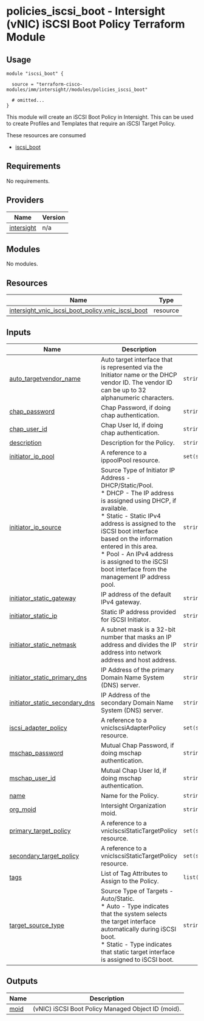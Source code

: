# policies_iscsi_boot - Intersight (vNIC) iSCSI Boot Policy Terraform Module

## Usage

```hcl
module "iscsi_boot" {

  source = "terraform-cisco-modules/imm/intersight//modules/policies_iscsi_boot"

  # omitted...
}
```

This module will create an iSCSI Boot Policy in Intersight.  This can be used to create Profiles and Templates that require an iSCSI Target Policy.  

These resources are consumed

* [iscsi_boot](https://registry.terraform.io/providers/CiscoDevNet/intersight/latest/docs/resources/vnic_iscsi_boot_policy)

<!-- BEGINNING OF PRE-COMMIT-TERRAFORM DOCS HOOK -->
## Requirements

No requirements.

## Providers

| Name | Version |
|------|---------|
| <a name="provider_intersight"></a> [intersight](#provider\_intersight) | n/a |

## Modules

No modules.

## Resources

| Name | Type |
|------|------|
| [intersight_vnic_iscsi_boot_policy.vnic_iscsi_boot](https://registry.terraform.io/providers/CiscoDevNet/intersight/latest/docs/resources/vnic_iscsi_boot_policy) | resource |

## Inputs

| Name | Description | Type | Default | Required |
|------|-------------|------|---------|:--------:|
| <a name="input_auto_targetvendor_name"></a> [auto\_targetvendor\_name](#input\_auto\_targetvendor\_name) | Auto target interface that is represented via the Initiator name or the DHCP vendor ID. The vendor ID can be up to 32 alphanumeric characters. | `string` | `""` | no |
| <a name="input_chap_password"></a> [chap\_password](#input\_chap\_password) | Chap Password, if doing chap authentication. | `string` | `""` | no |
| <a name="input_chap_user_id"></a> [chap\_user\_id](#input\_chap\_user\_id) | Chap User Id, if doing chap authentication. | `string` | `""` | no |
| <a name="input_description"></a> [description](#input\_description) | Description for the Policy. | `string` | `""` | no |
| <a name="input_initiator_ip_pool"></a> [initiator\_ip\_pool](#input\_initiator\_ip\_pool) | A reference to a ippoolPool resource. | `set(string)` | `[]` | no |
| <a name="input_initiator_ip_source"></a> [initiator\_ip\_source](#input\_initiator\_ip\_source) | Source Type of Initiator IP Address - DHCP/Static/Pool.<br>* DHCP - The IP address is assigned using DHCP, if available.<br>* Static - Static IPv4 address is assigned to the iSCSI boot interface based on the information entered in this area.<br>* Pool - An IPv4 address is assigned to the iSCSI boot interface from the management IP address pool. | `string` | `"Pool"` | no |
| <a name="input_initiator_static_gateway"></a> [initiator\_static\_gateway](#input\_initiator\_static\_gateway) | IP address of the default IPv4 gateway. | `string` | `""` | no |
| <a name="input_initiator_static_ip"></a> [initiator\_static\_ip](#input\_initiator\_static\_ip) | Static IP address provided for iSCSI Initiator. | `string` | `""` | no |
| <a name="input_initiator_static_netmask"></a> [initiator\_static\_netmask](#input\_initiator\_static\_netmask) | A subnet mask is a 32-bit number that masks an IP address and divides the IP address into network address and host address. | `string` | `""` | no |
| <a name="input_initiator_static_primary_dns"></a> [initiator\_static\_primary\_dns](#input\_initiator\_static\_primary\_dns) | IP Address of the primary Domain Name System (DNS) server. | `string` | `""` | no |
| <a name="input_initiator_static_secondary_dns"></a> [initiator\_static\_secondary\_dns](#input\_initiator\_static\_secondary\_dns) | IP Address of the secondary Domain Name System (DNS) server. | `string` | `""` | no |
| <a name="input_iscsi_adapter_policy"></a> [iscsi\_adapter\_policy](#input\_iscsi\_adapter\_policy) | A reference to a vnicIscsiAdapterPolicy resource. | `set(string)` | `[]` | no |
| <a name="input_mschap_password"></a> [mschap\_password](#input\_mschap\_password) | Mutual Chap Password, if doing mschap authentication. | `string` | `""` | no |
| <a name="input_mschap_user_id"></a> [mschap\_user\_id](#input\_mschap\_user\_id) | Mutual Chap User Id, if doing mschap authentication. | `string` | `""` | no |
| <a name="input_name"></a> [name](#input\_name) | Name for the Policy. | `string` | `"vnic_iscsi_boot"` | no |
| <a name="input_org_moid"></a> [org\_moid](#input\_org\_moid) | Intersight Organization moid. | `string` | n/a | yes |
| <a name="input_primary_target_policy"></a> [primary\_target\_policy](#input\_primary\_target\_policy) | A reference to a vnicIscsiStaticTargetPolicy resource. | `set(string)` | `[]` | no |
| <a name="input_secondary_target_policy"></a> [secondary\_target\_policy](#input\_secondary\_target\_policy) | A reference to a vnicIscsiStaticTargetPolicy resource. | `set(string)` | `[]` | no |
| <a name="input_tags"></a> [tags](#input\_tags) | List of Tag Attributes to Assign to the Policy. | `list(map(string))` | `[]` | no |
| <a name="input_target_source_type"></a> [target\_source\_type](#input\_target\_source\_type) | Source Type of Targets - Auto/Static.<br>* Auto - Type indicates that the system selects the target interface automatically during iSCSI boot.<br>* Static - Type indicates that static target interface is assigned to iSCSI boot. | `string` | `"Auto"` | no |

## Outputs

| Name | Description |
|------|-------------|
| <a name="output_moid"></a> [moid](#output\_moid) | (vNIC) iSCSI Boot Policy Managed Object ID (moid). |
<!-- END OF PRE-COMMIT-TERRAFORM DOCS HOOK -->
